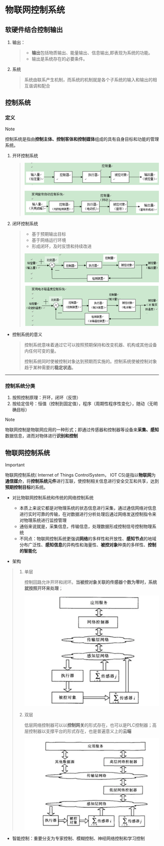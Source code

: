 # 物联网控制系统

## 软硬件结合控制输出

1. 输出：

   > - **输出**包括物质输出、能量输出、信息输出,即表现为系统的功能。
   > - 输出是系统存在的必要条件。

2. 系统

   > 系统由联系产生机制，而系统的机制就是各个子系统的输入和输出的相互谐调和配合

## 控制系统

### 定义

> [!note]
>
> 控制系统是指由**控制主体、控制客体和控制媒体**组成的具有自身目标和功能的管理系统。

1. 开环控制系统

   > ![image-20250313200141465](assets/image-20250313200141465-1741867308471-1.png)

2. 闭环控制系统

   > - 基于预期输出目标
   > - 基于网络运行环境
   > - 形成闭环，及时反馈和持续改进
   >
   > ![image-20250313200215930](assets/image-20250313200215930.png)

- 控制系统的意义

  > 控制系统意味着通过它可以按照预期保持和改变机器、机构或其他设备内任何可变的量。
  >
  > 控制系统同时使被控制对象达到预期而实施的。控制系统使被控制对象趋于某种需要的**稳定状态**。

---

### 控制系统分类

1. 按照控制原理：开环，闭环（反馈）
2. 按给定信号：恒值（控制到固定值），程序（周期性程序性变化），随动（无明确目标）

> [!note]
>
> 物联网控制是物联网应用的一种形式；即通过传感器和控制器等设备来**采集、感知**数据信息，进而对物体进行**识别和控制**
>

## 物联网控制系统

> [!important]
>
> 物联网控制系统( Internet of Things ControlSystem， IOT CS)是指以**物联网**为**通信媒介**，将**控制系统元件**进行互联，使控制相关信息进行安全交互和共享，达到**预期控制目标**的系统。

- 对比物联网控制系统和传统的网络控制系统
  - 本质上来说它都是对物理系统的状态信息进行采集，通过通信网络对信息进行实时可靠的传输，在对数据进行分析处理后通过网络发送控制指令来对物理系统进行监控管理
  - 通俗来说就是，采集信息，传输信息，处理数据形成控制信号控制物理系统
  - 不同点：物联网控制系统更强调**网络**的多样性和开放性、**感知节点**的地域分布广泛性、**感知信息**的异构性和海量性、**被控对象**种类的多样性、**控制的智能化**

- 架构

> 1. 单层
>
>    控制回路允许开环和闭环。**当被控对象关联的传感器个数为零时，系统就按照开环来处理**；
>
>    ![image-20250313200929977](assets/image-20250313200929977.png)
>
> 2. 双层
>
>    低层网络控制器可以以**控制网关**的形式存在，也可以是PLC控制器；高层控制器以支撑平台的形式存在，也是普遍意义上的**云端**
>
>    ![image-20250313201025124](assets/image-20250313201025124.png)



- 智能控制：重要分支为专家控制、模糊控制、神经网络控制和学习控制
